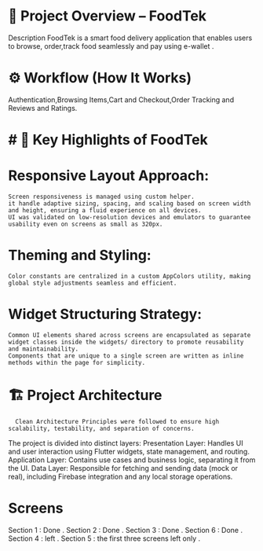 # 🧾 Project Overview – FoodTek 

Description
FoodTek is a smart food delivery application that enables users to browse, order,track food seamlessly and pay using e-wallet .

# ⚙️ Workflow (How It Works)
Authentication,Browsing Items,Cart and Checkout,Order Tracking and Reviews and Ratings.



#  # 🔑 Key Highlights of FoodTek

  # Responsive Layout Approach:

    Screen responsiveness is managed using custom helper.
    it handle adaptive sizing, spacing, and scaling based on screen width and height, ensuring a fluid experience on all devices.
    UI was validated on low-resolution devices and emulators to guarantee usability even on screens as small as 320px.

  # Theming and Styling:

    Color constants are centralized in a custom AppColors utility, making global style adjustments seamless and efficient.

  # Widget Structuring Strategy:
    Common UI elements shared across screens are encapsulated as separate widget classes inside the widgets/ directory to promote reusability and maintainability.
    Components that are unique to a single screen are written as inline methods within the page for simplicity.

  # 🏗️ Project Architecture
      Clean Architecture Principles were followed to ensure high scalability, testability, and separation of concerns.
The project is divided into distinct layers:
  Presentation Layer: Handles UI and user interaction using Flutter widgets, state management, and routing.
  Application Layer: Contains use cases and business logic, separating it from the UI.
  Data Layer: Responsible for fetching and sending data (mock or real), including Firebase integration and any local storage operations.


# Screens 
Section 1 : Done .
Section 2 : Done .
Section 3 : Done .
Section 6 : Done . 
Section 4 : left . 
Section 5 : the first three screens left only . 


